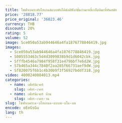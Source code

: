 ```yaml
---
title: โซฟาเบดระดับไฮเอนด์แบบพับได้มัลติฟังก์ชั่นกํามะหยี่เกล็ดหิมะที่ทันสมัย
price: '28818.77'
price_original: '36023.46'
currency: THB
discount: 20%
rating: 5
volume: 52
image: Sce050a53ab944646a4fa1876778846419.jpg
images:
  - Sce050a53ab944646a4fa1876778846419.jpg
  - S005553463c5d4d3099838b9d1d6042cbk.jpg
  - Sfffb4546a7984f958f31e479bbf7e6d2W.jpg
  - S7b465a344c7840f2aa285f66731aef9dW.jpg
  - Sf820075f6b1c4b30b9f3f56927bddf318.jpg
video: 4000240084013.mp4
categories:
  - name: เฟอร์นิเจอร์
    slug: เฟอร-เจอร
  - name: เฟอร์นิเจอร์ บ้าน
    slug: เฟอร-เจอร-าน
slug: โซฟาเบดระด-บไฮเอนด-แบบพ-บได-ลต
encode: oEoGsGu
lang: th
---
```

  